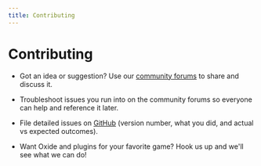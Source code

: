 ```yaml
---
title: Contributing
---
```


# Contributing

 * Got an idea or suggestion? Use our [community forums](https://oxidemod.org/) to share and discuss it.

 * Troubleshoot issues you run into on the community forums so everyone can help and reference it later.

 * File detailed issues on [GitHub](https://github.com/OxideMod) (version number, what you did, and actual vs expected outcomes).

 * Want Oxide and plugins for your favorite game? Hook us up and we'll see what we can do!
